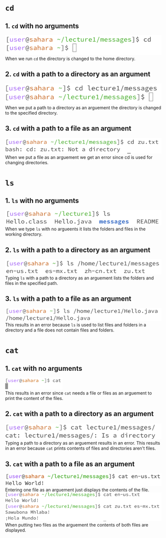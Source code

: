 # ```cd```
## 1. ```cd``` with no arguments
![Image](cd4.png)
 <br> 
When we run ```cd``` the directory is changed to the home directory.
## 2. ```cd``` with a path to a directory as an argument
![Image](cd2.png)
<br> 
When we put a path to a directory as an arguement the directory is changed to the specified directory.
## 3. ```cd``` with a path to a file as an argument
![Image](cd3.png)
<br> 
When we put a file as an arguement we get an error since cd is used for changing directories.
# ```ls```
## 1. ```ls``` with no arguments
![Image](ls1.png)
<br> 
When we type ```ls``` with no argueents it lists the folders and files in the working directory.
## 2. ```ls``` with a path to a directory as an argument
![Image](ls2.png)
<br> 
Typing ```ls``` with a path to a directory as an arguement lists the folders and files in the specified path.
## 3. ```ls``` with a path to a file as an argument
![Image](ls3.png)
<br> 
This results in an error because ```ls``` is used to list files and folders in a directory and a file does not contain files and folders.
# ```cat```
## 1. ```cat``` with no arguments
![Image](cat1.png)
<br> 
This results in an error since ```cat``` needs a file or files as an arguement to print the content of the files.
## 2. ```cat``` with a path to a directory as an argument
![Image](cat2.png)
<br> 
Typing a path to a directory as an arguement results in an error. This results in an error because ```cat``` prints contents of files and directories aren't files.
## 3. ```cat``` with a path to a file as an argument
![Image](cat4.png)
<br> 
Entering one file as an arguement just displays the contents of the file.
![Image](cat3.png)
<br> 
When putting two files as the arguement the contents of both files are displayed.
